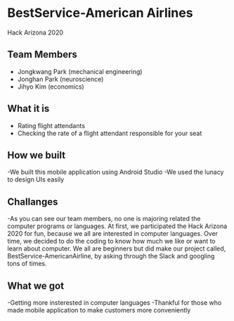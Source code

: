 # BestService-American Airlines
Hack Arizona 2020

## Team Members
- Jongkwang Park (mechanical engineering)
- Jonghan Park (neuroscience)
- Jihyo Kim (economics)

## What it is
- Rating flight attendants
- Checking the rate of a flight attendant responsible for your seat

## How we built
-We built this mobile application using Android Studio
-We used the lunacy to design UIs easily

## Challanges
-As you can see our team members, no one is majoring related the computer programs or languages. At first, we participated the Hack Arizona 2020 for fun, because we all are interested in computer languages. Over time, we decided to do the coding to know how much we like or want to learn about computer. We all are beginners but did make our project called, BestService-AmericanAirline, by asking through the Slack and googling tons of times.

## What we got
-Getting more insterested in computer languages
-Thankful for those who made mobile application to make customers more conveniently

